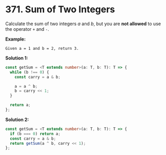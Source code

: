 # 371. Sum of Two Integers

Calculate the sum of two integers *a* and *b*, but you are **not allowed** to use the operator `+` and `-`.

**Example:**

```
Given a = 1 and b = 2, return 3.
```

**Solution 1:**

```ts
const getSum = <T extends number>(a: T, b: T): T => {
  while (b !== 0) {
    const carry = a & b;

    a = a ^ b;
    b = carry << 1;
  }

  return a;
};
```

**Solution 2:**

```ts
const getSum = <T extends number>(a: T, b: T): T => {
  if (b === 0) return a;
  const carry = a & b;
  return getSum(a ^ b, carry << 1);
};
```

